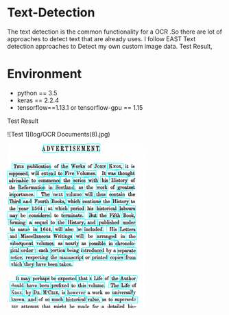 # Text-Detection
The text detection is the common functionality for a OCR .So there are lot of approaches to detect text that are already uses. I follow EAST Text detection approaches to Detect my own custom image data.
Test Result,
# Environment
- python == 3.5
- keras == 2.2.4
- tensorflow==1.13.1 or tensorflow-gpu == 1.15

Test Result

![Test 1](log/OCR Documents(8).jpg)

![Test 2](log/target-319x383.png)
